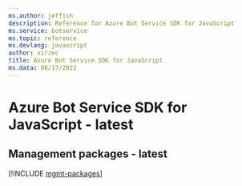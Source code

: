 ```yaml
---
ms.author: jeffish
description: Reference for Azure Bot Service SDK for JavaScript
ms.service: botservice
ms.topic: reference
ms.devlang: javascript
author: xirzec
title: Azure Bot Service SDK for JavaScript
ms.data: 08/17/2022
---
```

# Azure Bot Service SDK for JavaScript - latest

## Management packages - latest
[!INCLUDE [mgmt-packages](bot-service-mgmt-index.md)]